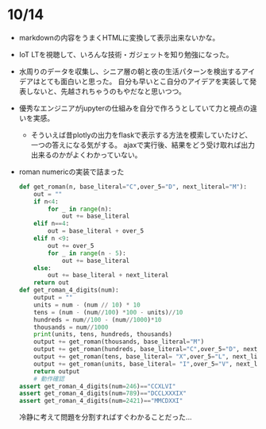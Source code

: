 

# 10/14

- markdownの内容をうまくHTMLに変換して表示出来ないかな。
- IoT LTを視聴して、いろんな技術・ガジェットを知り勉強になった。

- 水周りのデータを収集し、シニア層の朝と夜の生活パターンを検出するアイデアはとても面白いと思った。
    自分も早いとこ自分のアイデアを実装して発表しないと、先越されちゃうのもやだなと思いつつ。

- 優秀なエンジニアがjupyterの仕組みを自分で作ろうとしていて力と視点の違いを実感。
    - そういえば昔plotlyの出力をflaskで表示する方法を模索していたけど、一つの答えになる気がする。
    ajaxで実行後、結果をどう受け取れば出力出来るのかがよくわかっていない。


- roman numericの実装で詰まった
    ```python
    def get_roman(n, base_literal="C",over_5="D", next_literal="M"):
        out = ""
        if n<4:
            for _ in range(n):
                out += base_literal
        elif n==4:
            out = base_literal + over_5
        elif n <9:
            out += over_5
            for _ in range(n - 5):
                out += base_literal
        else:
            out += base_literal + next_literal
        return out
    def get_roman_4_digits(num):
        output = ""
        units = num - (num // 10) * 10
        tens = (num - (num//100) *100 - units)//10
        hundreds = num//100 - (num//1000)*10
        thousands = num//1000
        print(units, tens, hundreds, thousands)
        output += get_roman(thousands, base_literal="M")
        output += get_roman(hundreds, base_literal="C",over_5="D", next_literal="M")
        output += get_roman(tens, base_literal= "X",over_5="L", next_literal="C")
        output += get_roman(units, base_literal= "I",over_5="V", next_literal="X")
        return output
        # 動作確認
    assert get_roman_4_digits(num=246)=="CCXLVI"
    assert get_roman_4_digits(num=789)=="DCCLXXXIX"
    assert get_roman_4_digits(num=2421)=="MMCDXXI"
    ```
    冷静に考えて問題を分割すればすぐわかることだった...



